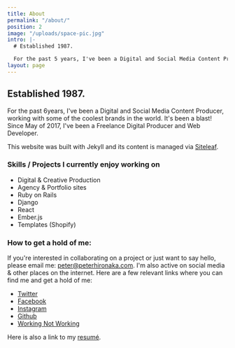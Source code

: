 ```yaml
---
title: About
permalink: "/about/"
position: 2
image: "/uploads/space-pic.jpg"
intro: |-
  # Established 1987.

  For the past 5 years, I've been a Digital and Social Media Content Producer, working with some of the coolest brands in the world. While it's been a blast and I still enjoy my role as a Producer, it's time for me to make the jump into the world of Web Development.
layout: page
---
```


## Established 1987.

For the past 6years, I've been a Digital and Social Media Content Producer, working with some of the coolest brands in the world. It's been a blast! Since May of 2017, I've been a Freelance Digital Producer and Web Developer.

This website was built with Jekyll and its content is managed via [Siteleaf](https://siteleaf.com).

### Skills / Projects I currently enjoy working on
- Digital & Creative Production
- Agency & Portfolio sites
- Ruby on Rails
- Django 
- React
- Ember.js
- Templates (Shopify)


### How to get a hold of me:
If you're interested in collaborating on a project or just want to say hello, please email me: [peter@peterhironaka.com](mailto:peter@peterhironaka.com). I'm also active on social media & other places on the internet. Here are a few relevant links where you can find me and get a hold of me:

- [Twitter](https://twitter.com/peterhironaka)
- [Facebook](https://facebook.com/peterhironaka)
- [Instagram](https://instagram.com/peterhironaka)
- [Github](https://github.com/PHironaka)
- [Working Not Working](https://workingnotworking.com/peterhironaka)

Here is also a link to my [resumé](/resume).


